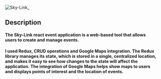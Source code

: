 ![Sky-Link_](https://user-images.githubusercontent.com/64111694/207487503-c92eccd3-1c16-439a-82c3-b8ce54d72baa.png)


## Description

#### The Sky-Link react event application is a web-based tool that allows users to create and manage events. 
#### I used Redux, CRUD operations and Google Maps integration. The Redux library manages its state, which is stored in a single, centralized location, and makes it easy to see how changes to the state will affect the application. The integration of Google Maps helps show maps to users and displays points of interest and the location of events.

